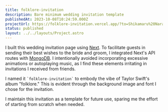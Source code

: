 ```yaml
---
title: folklore-invitation
description: Bare minimum wedding invitation template
publishedAt: 2023-10-08T10:24:59.000Z
projectUrl: https://folklore-invitation.vercel.app/?to=Shikamaru%20Nara
status: published
layout: ../../layouts/Project.astro
---
```


I built this wedding invitation page using [Next](https://nextjs.org/). To facilitate guests in sending their best wishes to the bride and groom, I integrated Next's API routes with [MongoDB](https://www.mongodb.com/). I intentionally avoided incorporating excessive animations or autoplaying music, as I find these elements irritating in invitations I received from friends.

I named it `` `folklore-invitation` `` to embody the vibe of Taylor Swift's album "folklore." This is evident through the background image and font I chose for the invitation.

I maintain this invitation as a template for future use, sparing me the effort of starting from scratch when needed.
